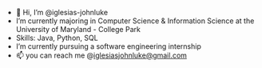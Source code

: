 - 👋 Hi, I’m @iglesias-johnluke
- I’m currently majoring in Computer Science & Information Science at the University of Maryland - College Park
- Skills: Java, Python, SQL
-  I’m currently pursuing a software engineering internship
- 📫 you can reach me @iglesiasjohnluke@gmail.com


